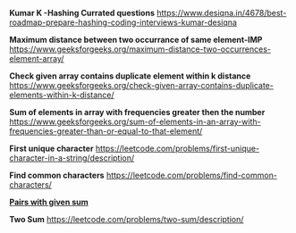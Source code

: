 **Kumar K -Hashing Currated questions**
https://www.desiqna.in/4678/best-roadmap-prepare-hashing-coding-interviews-kumar-desiqna

**Maximum distance between two occurrance of same element-IMP**
https://www.geeksforgeeks.org/maximum-distance-two-occurrences-element-array/

**Check given array contains duplicate element within k distance**
https://www.geeksforgeeks.org/check-given-array-contains-duplicate-elements-within-k-distance/

**Sum of elements in array with frequencies greater then the number**
https://www.geeksforgeeks.org/sum-of-elements-in-an-array-with-frequencies-greater-than-or-equal-to-that-element/

**First unique character**
https://leetcode.com/problems/first-unique-character-in-a-string/description/

**Find common characters**
https://leetcode.com/problems/find-common-characters/


[**Pairs with given sum**](https://www.geeksforgeeks.org/count-pairs-with-given-sum/)

**Two Sum**
https://leetcode.com/problems/two-sum/description/
